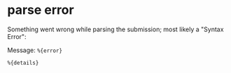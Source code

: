 # parse error

Something went wrong while parsing the submission; most likely a "Syntax Error":

Message: `%{error}`

```text
%{details}
```
